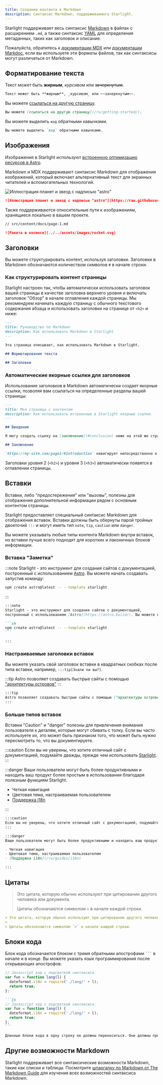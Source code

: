 ```yaml
---
title: Создание контента в Markdown
description: Синтаксис Markdown, поддерживаемого Starlight.
---
```


Starlight поддерживает весь синтаксис [Markdown](https://daringfireball.net/projects/markdown/) в файлах с расширением `.md`,
а также синтаксис [YAML](https://dev.to/paulasantamaria/introduction-to-yaml-125f) для определения метаданных, таких как заголовок и описание.

Пожалуйста, обратитесь к [документации MDX](https://mdxjs.com/docs/what-is-mdx/#markdown) или [документации Markdoc](https://markdoc.dev/docs/syntax),
если вы используете эти форматы файлов, так как синтаксисы могут различаться от Markdown.

## Форматирование текста

Текст может быть **жирным**, _курсивом_ или ~~зачеркнутым~~.

```md
Текст может быть **жирным**, _курсивом_ или ~~зачеркнутым~~.
```

Вы можете [ссылаться на другую страницу](/ru/getting-started/).

```md
Вы можете [ссылаться на другую страницу](/ru/getting-started/).
```

Вы можете выделить `код` обратными кавычками.

```md
Вы можете выделить `код` обратными кавычками.
```

## Изображения

Изображения в Starlight используют [встроенную оптимизацию ресурсов в Astro](https://docs.astro.build/ru/guides/assets/).

Markdown и MDX поддерживают синтаксис Markdown для отображения изображений,
который включает альтернативный текст для экранных читателей и вспомогательных технологий.

![Иллюстрация планет и звезд с надписью "astro"](https://raw.githubusercontent.com/withastro/docs/main/public/default-og-image.png)

```md
![Иллюстрация планет и звезд с надписью "astro"](https://raw.githubusercontent.com/withastro/docs/main/public/default-og-image.png)
```

Также поддерживаются относительные пути к изображениям, хранящиеся локально в вашем проекте.

```md
// src/content/docs/page-1.md

![Ракета в космосе](../../assets/images/rocket.svg)
```

## Заголовки

Вы можете структурировать контент, используя заголовки.
Заголовки в Markdown обозначаются количеством символов `#` в начале строки.

### Как структурировать контент страницы

Starlight настроен так, чтобы автоматически использовать заголовок вашей страницы в качестве заголовка верхнего
уровня и включать заголовок "Обзор" в начале оглавления каждой страницы. Мы рекомендуем начинать каждую страницу
с обычного текстового содержания абзаца и использовать заголовки на странице от `<h2>` и ниже:

```md
---
title: Руководство по Markdown
description: Как использовать Markdown в Starlight
---

Эта страница описывает, как использовать Markdown в Starlight.

## Форматирование текста

## Заголовки
```

### Автоматические якорные ссылки для заголовков

Использование заголовков в Markdown автоматически создает якорные ссылки,
позволяя вам ссылаться на определенные разделы вашей страницы:

```md
---
title: Моя страница с контентом
description: Как использовать встроенные в Starlight якорные ссылки.
---

## Введение

Я могу создать ссылку на [заключение](#conclusion) ниже на этой же странице.

## Заключение

`https://my-site.com/page1/#introduction` навигирует непосредственно к разделу "Введение" на моей странице.
```

Заголовки уровня 2 (`<h2>`) и уровня 3 (`<h3>`) автоматически появятся в оглавлении страницы.

## Вставки

Вставки, либо "предостережения" или "вызовы", полезны для отображения дополнительной информации рядом с основным контентом страницы.

Starlight предоставляет специальный синтаксис Markdown для отображения вставок.
Вставки должны быть обернуты парой тройных двоеточий `:::` и могут иметь тип `note`, `tip`, `caution` или `danger`.

Вы можете указывать любые типы контента Markdown внутри вставок, но вставки лучше всего подходят для коротких и лаконичных блоков информации.

### Вставка "Заметка"

:::note
Starlight - это инструмент для создания сайтов с документацией,
построенный с использованием [Astro](https://astro.build/). Вы можете начать создавать запустив команду:

```sh
npm create astro@latest -- --template starlight
```

:::

````md
:::note
Starlight - это инструмент для создания сайтов с документацией,
построенный с использованием [Astro](https://astro.build/). Вы можете начать создавать запустив команду:

```sh
npm create astro@latest -- --template starlight
```

:::
````

### Настраиваемые заголовки вставок

Вы можете указать свой заголовок вставки в квадратных скобках после типа вставки, например, `:::tip[Знали ли вы?]`.

:::tip
Astro позволяет создавать быстрые сайты с помощью ["архитектуры островов"](https://docs.astro.build/ru/concepts/islands/)
:::

```md
:::tip
Astro позволяет создавать быстрые сайты с помощью ["архитектуры островов"](https://docs.astro.build/ru/concepts/islands/)
:::
```

### Больше типов вставок

Вставки "Caution" и "danger" полезны для привлечения внимания пользователя к деталям, которые могут сбивать с толку.
Если вы часто используете их, это может быть признаком того, что может быть нужно пересмотреть то, что вы документируете.

:::caution
Если вы не уверены, что хотите отличный сайт с документацией, подумайте дважды, прежде чем использовать [Starlight](../../).
:::

:::danger
Ваши пользователи могут быть более продуктивными и находить ваш продукт более простым в использовании благодаря полезным функциям Starlight.

- Четкая навигация
- Цветовая тема, настраиваемая пользователем
- [Поддержка i18n](/ru/guides/i18n)

:::

```md
:::caution
Если вы не уверены, что хотите отличный сайт с документацией, подумайте дважды, прежде чем использовать [Starlight](../../).
:::

:::danger
Ваши пользователи могут быть более продуктивными и находить ваш продукт более простым в использовании благодаря полезным функциям Starlight.

- Четкая навигация
- Цветовая тема, настраиваемая пользователем
- [Поддержка i18n](/ru/guides/i18n)

:::
```

## Цитаты

> Это цитата, которую обычно используют при цитировании другого человека или документа.
>
> Цитаты обозначаются символом `>` в начале каждой строки.

```md
> Это цитата, которую обычно используют при цитировании другого человека или документа.
>
> Цитаты обозначаются символом `>` в начале каждой строки.
```

## Блоки кода

Блок кода обозначается блоком с тремя обратными апострофами <code>```</code> в начале и в конце.
Вы можете указать язык программирования после открывающих апострофов.

```js
// Javascript код с подсветкой синтаксиса.
var fun = function lang(l) {
  dateformat.i18n = require('./lang/' + l);
  return true;
};
```

````md
```js
// Javascript код с подсветкой синтаксиса.
var fun = function lang(l) {
  dateformat.i18n = require('./lang/' + l);
  return true;
};
```
````

```md
Длинные блоки кода в одну строку не должны переноситься. Они должны прокручиваться горизонтально, если они слишком длинные. Эта строка должна быть достаточно длинной, чтобы продемонстрировать это.
```

## Другие возможности Markdown

Starlight поддерживает все синтаксические возможности Markdown, такие как списки и таблицы.
Посмотрите [шпаргалку по Markdown от The Markdown Guide](https://www.markdownguide.org/cheat-sheet/) для изучения всех возможностей синтаксиса Markdown.
